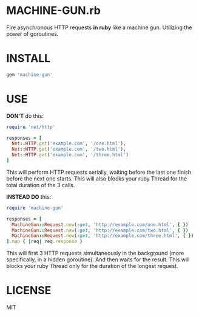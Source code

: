# MACHINE-GUN.rb

Fire asynchronous HTTP requests **in ruby** like a machine gun.
Utilizing the power of goroutines.

# INSTALL

```ruby
gem 'machine-gun'
```

# USE

**DON'T** do this:

```ruby
require 'net/http'

responses = [
  Net::HTTP.get('example.com', '/one.html'),
  Net::HTTP.get('example.com', '/two.html'),
  Net::HTTP.get('example.com', '/three.html')
]
```

This will perform HTTP requests serially, waiting before the last one finish before the
next one starts. This will also blocks your ruby Thread for the total duration of the 3
calls.

**INSTEAD DO** this:

```ruby
require 'machine-gun'

responses = [
  MachineGun::Request.new(:get, 'http://example.com/one.html', { })
  MachineGun::Request.new(:get, 'http://example.com/two.html', { })
  MachineGun::Request.new(:get, 'http://example.com/three.html', { })
].map { |req| req.response }
```

This will first 3 HTTP requests simultaneously in the background (more specifically, in a
hidden goroutine). And then waits for the result. This will blocks your ruby Thread only
for the duration of the longest request.

# LICENSE

MIT

